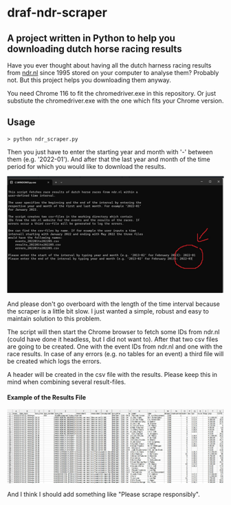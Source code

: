 # draf-ndr-scraper

## A project written in Python to help you downloading dutch horse racing results
Have you ever thought about having all the dutch harness racing results from [ndr.nl](https://ndr.nl/) since 1995 stored on your computer to analyse them? Probably not. But this project helps you downloading them anyway.

You need Chrome 116 to fit the chromedriver.exe in this repository. Or just substiute the chromedriver.exe with the one which fits your Chrome version. 


## Usage
```
> python ndr_scraper.py
```
Then you just have to enter the starting year and month with '-' between them (e.g. '2022-01'). And after that the last year and month of the time period for which you would like to download the results. 

![How To Run](how_to_run.jpg)

And please don't go overboard with the length of the time interval because the scraper is a little bit slow. I just wanted a simple, robust and easy to maintain solution to this problem.

The script will then start the Chrome browser to fetch some IDs from ndr.nl (could have done it headless, but I did not want to). After that two csv files are going to be created.
One with the event IDs from ndr.nl and one with the race results. In case of any errors (e.g. no tables for an event) a third file will be created which logs the errors.

A header will be created in the csv file with the results. Please keep this in mind when combining several result-files.

#### Example of the Results File
![Example of file](example.jpg)

And I think I should add something like "Please scrape responsibly".

